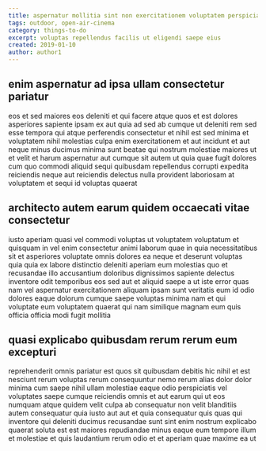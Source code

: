 ```yaml
---
title: aspernatur mollitia sint non exercitationem voluptatem perspiciatis article 2786
tags: outdoor, open-air-cinema
category: things-to-do
excerpt: voluptas repellendus facilis ut eligendi saepe eius
created: 2019-01-10
author: author1
---
```


## enim aspernatur ad ipsa ullam consectetur pariatur

eos et sed maiores eos deleniti et qui facere atque quos et est dolores asperiores sapiente ipsam ex aut quia ad sed ab cumque ut deleniti rem sed esse tempora qui atque perferendis consectetur et nihil est sed minima et voluptatem nihil molestias culpa enim exercitationem et aut incidunt et aut neque minus ducimus minima sunt beatae qui nostrum molestiae maiores ut et velit et harum aspernatur aut cumque sit autem ut quia quae fugit dolores cum quo commodi aliquid sequi quibusdam repellendus corrupti expedita reiciendis neque aut reiciendis delectus nulla provident laboriosam at voluptatem et sequi id voluptas quaerat

## architecto autem earum quidem occaecati vitae consectetur

iusto aperiam quasi vel commodi voluptas ut voluptatem voluptatum et quisquam in vel enim consectetur animi laborum quae in quia necessitatibus sit et asperiores voluptate omnis dolores ea neque et deserunt voluptas quia quia ex labore distinctio deleniti aperiam eum molestias quo et recusandae illo accusantium doloribus dignissimos sapiente delectus inventore odit temporibus eos sed aut et aliquid saepe a ut iste error quas nam vel aspernatur exercitationem aliquam ipsam sunt veritatis eum id odio dolores eaque dolorum cumque saepe voluptas minima nam et qui voluptate eum voluptatem quaerat qui nam similique magnam eum quis officia officia modi fugit mollitia

## quasi explicabo quibusdam rerum rerum eum excepturi

reprehenderit omnis pariatur est quos sit quibusdam debitis hic nihil et est nesciunt rerum voluptas rerum consequuntur nemo rerum alias dolor dolor minima cum saepe nihil ullam molestiae eaque odio perspiciatis vel voluptates saepe cumque reiciendis omnis et aut earum qui ut eos numquam atque quidem velit culpa ab consequatur non velit blanditiis autem consequatur quia iusto aut aut et quia consequatur quis quas qui inventore qui deleniti ducimus recusandae sunt sint enim nostrum explicabo quaerat soluta est est maiores repudiandae minus eaque eum tempore illum et molestiae et quis laudantium rerum odio et et aperiam quae maxime ea ut
